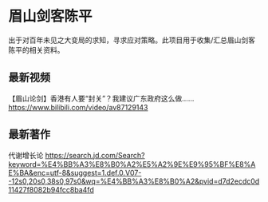 # 眉山剑客陈平

出于对百年未见之大变局的求知，寻求应对策略。此项目用于收集/汇总眉山剑客陈平的相关资料。

最新视频
----------------------------------------------------
【眉山论剑】香港有人要“封关”？我建议广东政府这么做……
https://www.bilibili.com/video/av87129143




最新著作
----------------------------------------------------
代谢增长论
https://search.jd.com/Search?keyword=%E4%BB%A3%E8%B0%A2%E5%A2%9E%E9%95%BF%E8%AE%BA&enc=utf-8&suggest=1.def.0.V07--12s0,20s0,38s0,97s0&wq=%E4%BB%A3%E8%B0%A2&pvid=d7d2ecdc0d11427f8082b94fcc8ba4fd
